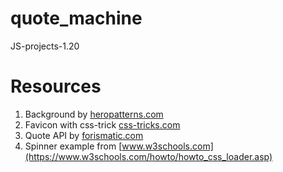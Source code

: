 # quote_machine
JS-projects-1.20

# Resources
1. Background by [heropatterns.com](https://heropatterns.com/)
2. Favicon with css-trick [css-tricks.com](https://css-tricks.com/favicons-next-to-external-links/)
3. Quote API by [forismatic.com](https://forismatic.com/en/api/)
4. Spinner example from [www.w3schools.com](https://www.w3schools.com/howto/howto_css_loader.asp)
